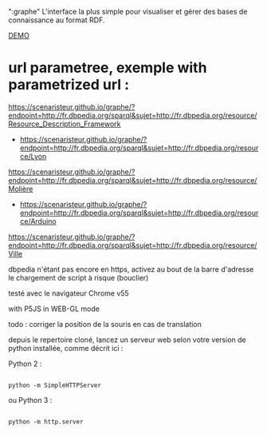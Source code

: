 ":graphe"
L'interface la plus simple pour visualiser et gérer des bases de connaissance au format RDF.



[DEMO](https://scenaristeur.github.io/graphe/)

 # url parametree, exemple with parametrized url :
 
 https://scenaristeur.github.io/graphe/?endpoint=http://fr.dbpedia.org/sparql&sujet=http://fr.dbpedia.org/resource/Resource_Description_Framework
 
 
- https://scenaristeur.github.io/graphe/?endpoint=http://fr.dbpedia.org/sparql&sujet=http://fr.dbpedia.org/resource/Lyon
  
  
https://scenaristeur.github.io/graphe/?endpoint=http://fr.dbpedia.org/sparql&sujet=http://fr.dbpedia.org/resource/Molière
   
   
- https://scenaristeur.github.io/graphe/?endpoint=http://fr.dbpedia.org/sparql&sujet=http://fr.dbpedia.org/resource/Arduino


https://scenaristeur.github.io/graphe/?endpoint=http://fr.dbpedia.org/sparql&sujet=http://fr.dbpedia.org/resource/Ville
 
 
 dbpedia n'étant pas encore en https, activez au bout de la barre d'adresse le chargement de script à risque (bouclier)





testé avec le navigateur Chrome v55


with P5JS in WEB-GL mode

todo : corriger la position de la souris en cas de translation

depuis le repertoire cloné, lancez un serveur web  selon votre version de python installée, comme décrit ici :

Python 2 :

```

python -m SimpleHTTPServer

```

ou Python 3 :

```

python -m http.server

```

